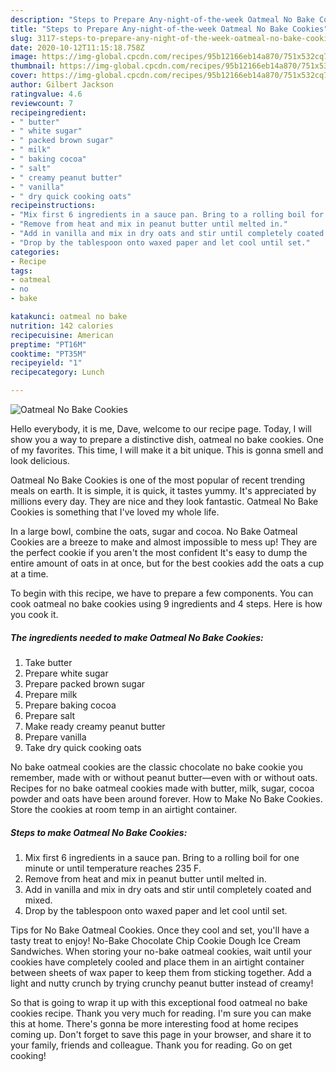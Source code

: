 ```yaml
---
description: "Steps to Prepare Any-night-of-the-week Oatmeal No Bake Cookies"
title: "Steps to Prepare Any-night-of-the-week Oatmeal No Bake Cookies"
slug: 3117-steps-to-prepare-any-night-of-the-week-oatmeal-no-bake-cookies
date: 2020-10-12T11:15:18.758Z
image: https://img-global.cpcdn.com/recipes/95b12166eb14a870/751x532cq70/oatmeal-no-bake-cookies-recipe-main-photo.jpg
thumbnail: https://img-global.cpcdn.com/recipes/95b12166eb14a870/751x532cq70/oatmeal-no-bake-cookies-recipe-main-photo.jpg
cover: https://img-global.cpcdn.com/recipes/95b12166eb14a870/751x532cq70/oatmeal-no-bake-cookies-recipe-main-photo.jpg
author: Gilbert Jackson
ratingvalue: 4.6
reviewcount: 7
recipeingredient:
- " butter"
- " white sugar"
- " packed brown sugar"
- " milk"
- " baking cocoa"
- " salt"
- " creamy peanut butter"
- " vanilla"
- " dry quick cooking oats"
recipeinstructions:
- "Mix first 6 ingredients in a sauce pan. Bring to a rolling boil for one minute or until temperature reaches 235 F."
- "Remove from heat and mix in peanut butter until melted in."
- "Add in vanilla and mix in dry oats and stir until completely coated and mixed."
- "Drop by the tablespoon onto waxed paper and let cool until set."
categories:
- Recipe
tags:
- oatmeal
- no
- bake

katakunci: oatmeal no bake 
nutrition: 142 calories
recipecuisine: American
preptime: "PT16M"
cooktime: "PT35M"
recipeyield: "1"
recipecategory: Lunch

---
```



![Oatmeal No Bake Cookies](https://img-global.cpcdn.com/recipes/95b12166eb14a870/751x532cq70/oatmeal-no-bake-cookies-recipe-main-photo.jpg)

Hello everybody, it is me, Dave, welcome to our recipe page. Today, I will show you a way to prepare a distinctive dish, oatmeal no bake cookies. One of my favorites. This time, I will make it a bit unique. This is gonna smell and look delicious.

Oatmeal No Bake Cookies is one of the most popular of recent trending meals on earth. It is simple, it is quick, it tastes yummy. It's appreciated by millions every day. They are nice and they look fantastic. Oatmeal No Bake Cookies is something that I've loved my whole life.

In a large bowl, combine the oats, sugar and cocoa. No Bake Oatmeal Cookies are a breeze to make and almost impossible to mess up! They are the perfect cookie if you aren&#39;t the most confident It&#39;s easy to dump the entire amount of oats in at once, but for the best cookies add the oats a cup at a time.


To begin with this recipe, we have to prepare a few components. You can cook oatmeal no bake cookies using 9 ingredients and 4 steps. Here is how you cook it.

<!--inarticleads1-->

##### The ingredients needed to make Oatmeal No Bake Cookies:

1. Take  butter
1. Prepare  white sugar
1. Prepare  packed brown sugar
1. Prepare  milk
1. Prepare  baking cocoa
1. Prepare  salt
1. Make ready  creamy peanut butter
1. Prepare  vanilla
1. Take  dry quick cooking oats


No bake oatmeal cookies are the classic chocolate no bake cookie you remember, made with or without peanut butter—even with or without oats. Recipes for no bake oatmeal cookies made with butter, milk, sugar, cocoa powder and oats have been around forever. How to Make No Bake Cookies. Store the cookies at room temp in an airtight container. 

<!--inarticleads2-->

##### Steps to make Oatmeal No Bake Cookies:

1. Mix first 6 ingredients in a sauce pan. Bring to a rolling boil for one minute or until temperature reaches 235 F.
1. Remove from heat and mix in peanut butter until melted in.
1. Add in vanilla and mix in dry oats and stir until completely coated and mixed.
1. Drop by the tablespoon onto waxed paper and let cool until set.


Tips for No Bake Oatmeal Cookies. Once they cool and set, you&#39;ll have a tasty treat to enjoy! No-Bake Chocolate Chip Cookie Dough Ice Cream Sandwiches. When storing your no-bake oatmeal cookies, wait until your cookies have completely cooled and place them in an airtight container between sheets of wax paper to keep them from sticking together. Add a light and nutty crunch by trying crunchy peanut butter instead of creamy! 

So that is going to wrap it up with this exceptional food oatmeal no bake cookies recipe. Thank you very much for reading. I'm sure you can make this at home. There's gonna be more interesting food at home recipes coming up. Don't forget to save this page in your browser, and share it to your family, friends and colleague. Thank you for reading. Go on get cooking!
